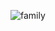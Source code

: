 ![family](https://github.com/deepdk/30-Day-Chart-Challenge-2024/assets/31981663/fe94c316-5f98-45fa-bc95-e99b039160b0)
